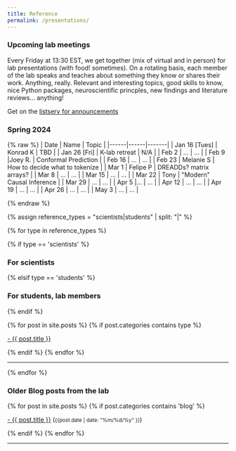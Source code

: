 ```yaml
---
title: Reference
permalink: /presentations/
---
```


### Upcoming lab meetings

Every Friday at 13:30 EST, we get together (mix of virtual and in person) for lab presentations (with food! sometimes).
On a rotating basis, each member of the lab speaks and teaches about something they know or shares their work. 
Anything, really. Relevant and interesting topics, good skills to know, nice Python packages,
neuroscientific princples, new findings and literature reviews... anything!

Get on the [listserv for announcements](https://groups.google.com/forum/#!forum/kording-lab-teachings)

### Spring 2024
{% raw %}
| Date | Name | Topic |
|------|------|-------|
| Jan 16 [Tues] | Konrad K | TBD |
| Jan 26 [Fri] | K-lab retreat | N/A |
| Feb 2 | ... | ... |
| Feb 9 |Joey R. | Conformal Prediction |
| Feb 16 | ... | ... |
| Feb 23 | Melanie S | How to decide what to tokenize |
| Mar 1 | Felipe P | DREADDs? matrix arrays? |
| Mar 8 | ... | ... |
| Mar 15 | ... | ... |
| Mar 22 | Tony | "Modern" Causal Inference |
| Mar 29 | ... | ... |
| Apr 5 |... | ... |
| Apr 12 | ... | ... |
| Apr 19 | ... | ... |
| Apr 26 | ... | ... |
| May 3 | ... | ... |

{% endraw %}

{% assign reference_types = "scientists|students" | split: "|" %}

{% for type in reference_types %}

{% if type == 'scientists' %}
### **For scientists**
 {% elsif type == 'students' %}
### **For students, lab members**
{% endif %}

<div class="content list">
  {% for post in site.posts %}
    {% if post.categories contains type %}
    <div class="list-item">
      <p class="list-post-title">
        <a href="{{ site.baseurl }}{{ post.url }}">- {{ post.title }}</a>
      </p>
    </div>
    {% endif %}
  {% endfor %}
</div>

<hr>
{% endfor %}

### **Older Blog posts from the lab**

<div class="content list">
  {% for post in site.posts %}
    {% if post.categories contains 'blog' %}
    <div class="list-item">
      <p class="list-post-title">
        <a href="{{ site.baseurl }}{{ post.url }}">- {{ post.title }}</a> (<small>{{post.date | date: "%m/%d/%y" }}</small>)
      </p>
    </div>
    {% endif %}
  {% endfor %}
</div>

<hr>
